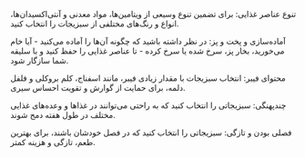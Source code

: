 تنوع عناصر غذایی: برای تضمین تنوع وسیعی از ویتامین‌ها، مواد معدنی و آنتی‌اکسیدان‌ها، انواع و رنگ‌های مختلفی از سبزیجات را انتخاب کنید.

آماده‌سازی و پخت و پز: در نظر داشته باشید که چگونه آن‌ها را آماده می‌کنید - آیا خام می‌خورید، بخار پز، سرخ شده یا سرخ کرده - تا عناصر غذایی را حفظ کنید و با سلیقه شما سازگار شود.

محتوای فیبر: انتخاب سبزیجات با مقدار زیادی فیبر، مانند اسفناج، کلم بروکلی و فلفل دلمه، برای حمایت از گوارش و تقویت احساس سیری.

چندپهنگی: سبزیجاتی را انتخاب کنید که به راحتی می‌توانند در غذاها و وعده‌های غذایی مختلف در طول هفته دمج شوند.

فصلی بودن و تازگی: سبزیجاتی را انتخاب کنید که در فصل خودشان باشند، برای بهترین طعم، تازگی و هزینه کمتر.
